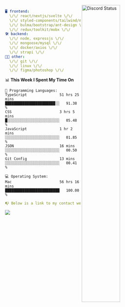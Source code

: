 
<a href="https://discord.com/users/279302975371870218" target="_blank">
    <img width="50%" align="right" alt="Discord Status" src="https://lanyard.cnrad.dev/api/279302975371870218?bg=161B22&borderRadius=5px%205px%200%200&hideTimestamp=true&idleMessage=Just%20chillin%27%20at%20the%20moment&animated=true">
</a>

```yaml
🖥️ frontend: 
  \/\/ react/nextjs/svelte \/\/
  \/\/ styled-components/tailwind/mui/
  \/\/ bulma/bootstrap/ant-design \/\/
  \/\/ redux/toolkit/mobx \/\/
🛠 backend: 
  \/\/ node, expressjs \/\/
  \/\/ mongoose/mysql \/\/
  \/\/ docker/axios \/\/
  \/\/ strapi \/\/
👨‍💻 other: 
  \/\/ git \/\/ 
  \/\/ linux \/\/
  \/\/ figma/photoshop \/\/
```
<!--START_SECTION:waka-->
📊 **This Week I Spent My Time On** 

```text
💬 Programming Languages: 
TypeScript               51 hrs 25 mins      ███████████████████████░░   91.38 % 
CSS                      3 hrs 5 mins        █░░░░░░░░░░░░░░░░░░░░░░░░   05.48 % 
JavaScript               1 hr 2 mins         ░░░░░░░░░░░░░░░░░░░░░░░░░   01.85 % 
JSON                     16 mins             ░░░░░░░░░░░░░░░░░░░░░░░░░   00.50 % 
Git Config               13 mins             ░░░░░░░░░░░░░░░░░░░░░░░░░   00.41 % 

💻 Operating System: 
Mac                      56 hrs 16 mins      █████████████████████████   100.00 % 
```


<!--END_SECTION:waka-->
```yaml
📭 Below is a link to my contact website 
```
<a href="https://mxns.xyz" target="_black"> <img src="https://img.shields.io/badge/website-161B22?style=for-the-badge&logo=About.me&logoColor=white"></img> <a/>
